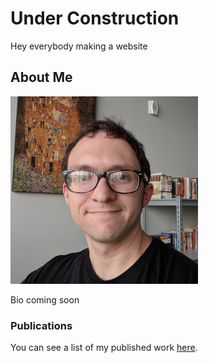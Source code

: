 # Under Construction

Hey everybody making a website

## About Me

![Me](me.png)<!-- .element height="40%" width="40%" -->

Bio coming soon

### Publications

You can see a list of my published work [here](papers.md).
